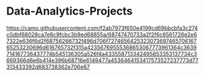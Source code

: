 # Data-Analytics-Projects
https://camo.githubusercontent.com/f2ab7973f650e4199cd69bbcbfa3c274c0dbf68028ca7e6c9fcbc3b9ed68855a/68747470733a2f2f6c6561726e2e67322e636f6d2f68756266732f496d706f727465642532307369746570616765253230696d616765732f315a42356769555368653067773961364c3639714167736437774b545136305a526f4a433558713342495853353137734c3669366d6e6b414e396b68716e6149477a4536464153417573527237773d77313433392d683738362e706e67
